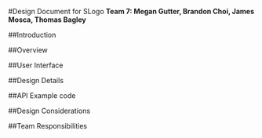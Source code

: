 #Design Document for SLogo
**Team 7: Megan Gutter, Brandon Choi, James Mosca, Thomas Bagley**

##Introduction


##Overview


##User Interface


##Design Details


##API Example code


##Design Considerations 


##Team Responsibilities


